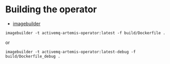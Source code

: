 # Building the operator

- [imagebuilder](https://github.com/openshift/imagebuilder)

```$xslt
imagebuilder -t activemq-artemis-operator:latest -f build/Dockerfile .
```

or

```$xslt
imagebuilder -t activemq-artemis-operator:latest-debug -f build/Dockerfile_debug .
```